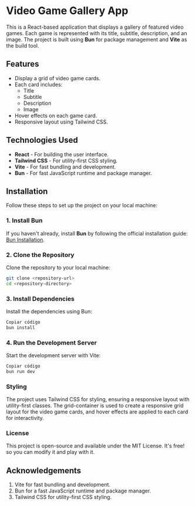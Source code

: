 # Video Game Gallery App

This is a React-based application that displays a gallery of featured video games. Each game is represented with its title, subtitle, description, and an image. The project is built using **Bun** for package management and **Vite** as the build tool.

## Features

- Display a grid of video game cards.
- Each card includes:
  - Title
  - Subtitle
  - Description
  - Image
- Hover effects on each game card.
- Responsive layout using Tailwind CSS.

## Technologies Used

- **React** - For building the user interface.
- **Tailwind CSS** - For utility-first CSS styling.
- **Vite** - For fast bundling and development.
- **Bun** - For fast JavaScript runtime and package manager.

## Installation

Follow these steps to set up the project on your local machine:

### 1. Install Bun

If you haven't already, install **Bun** by following the official installation guide: [Bun Installation](https://bun.sh/docs/installation).

### 2. Clone the Repository

Clone the repository to your local machine:

```bash
git clone <repository-url> 
cd <repository-directory>
```

### 3. Install Dependencies
Install the dependencies using Bun:

  ```bash
  Copiar código
  bun install
  ```

### 4. Run the Development Server
Start the development server with Vite:

```bash
Copiar código
bun run dev
```

### Styling
The project uses Tailwind CSS for styling, ensuring a responsive layout with utility-first classes. The grid-container is used to create a responsive grid layout for the video game cards, and hover effects are applied to each card for interactivity.

### License
This project is open-source and available under the MIT License. It's free! so you can modify it and play with it.

## Acknowledgements
1. Vite for fast bundling and development.
2. Bun for a fast JavaScript runtime and package manager.
3. Tailwind CSS for utility-first CSS styling.